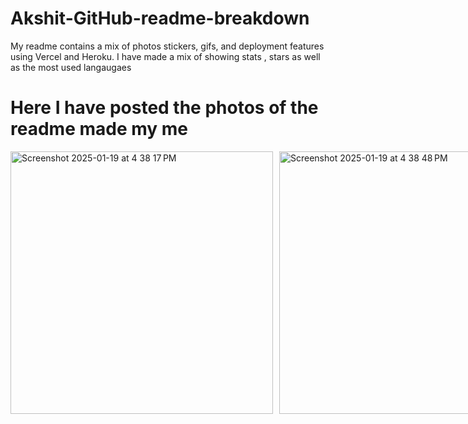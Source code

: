 # Akshit-GitHub-readme-breakdown
My readme contains a mix of photos stickers, gifs, and deployment features using Vercel and Heroku. I have made a mix of showing stats , stars as well as the most used langaugaes

# Here I have posted the photos of the readme made my me

<div style="display: flex; flex-direction: row; justify-content: space-between; gap: 10px;">

  <img width="420" alt="Screenshot 2025-01-19 at 4 38 17 PM" src="https://github.com/user-attachments/assets/105109d8-116f-46bf-95a8-2044f230199e" />

  <img width="420" alt="Screenshot 2025-01-19 at 4 38 48 PM" src="https://github.com/user-attachments/assets/6d3c5447-cc1e-4a18-9fb2-ba889ac7ad2c" />

</div>


